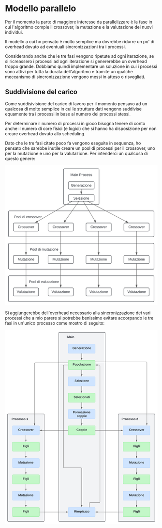 # Modello parallelo

Per il momento la parte di maggiore interesse da
parallelizzare è la fase in cui l'algoritmo compie
il crossover, la mutazione e la valutazione dei
nuovi individui.

Il modello a cui ho pensato è molto semplice ma
dovrebbe ridurre un po' di overhead dovuto ad
eventuali sincronizzazioni tra i processi.

Considerando anche che le tre fasi vengono ripetute
ad ogni iterazione, se si ricreassero i processi
ad ogni iterazione si genererebbe un overhead
troppo grande. Dobbiamo quindi implementare un
soluzione in cui i processi sono attivi per tutta
la durata dell'algoritmo e tramite un qualche
meccanismo di sincronizzazione vengono messi in
atteso o risvegliati.

## Suddivisione del carico

Come suddisivisione del carico di lavoro per il
momento pensavo ad un qualcosa di molto semplice
in cui le strutture dati vengono suddivise
equamente tra i processi in base al numero dei
processi stessi.

Per determinare il numero di processi in gioco
bisogna tenere di conto anche il numero di core
fisici (e logici) che si hanno ha disposizione per
non creare overhead dovuto allo scheduling.

Dato che le tre fasi citate poco fa vengono
eseguite in sequenza, ho pensato che sarebbe
inutile creare un pool di processi per il
crossover, uno per la mutazione e uno per la
valutazione. Per intenderci un qualcosa di
questo genere:

![](images/modello1.svg)

Si aggiungerebbe dell'overhead necessario alla
sincronizzazione dei vari processi che a mio parere
si potrebbe benissimo evitare accorpando le tre
fasi in un'unico processo come mostro di seguito:

![](images/model.svg)
